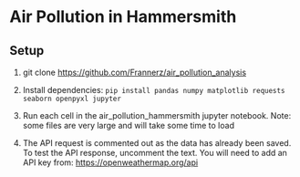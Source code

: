 # Air Pollution in Hammersmith

## Setup
1. git clone https://github.com/Frannerz/air_pollution_analysis

2. Install dependencies:
```pip install pandas numpy matplotlib requests seaborn openpyxl jupyter```

3. Run each cell in the air_pollution_hammersmith jupyter notebook. Note: some files are very large and will take some time to load

4. The API request is commented out as the data has already been saved. To test the API response, uncomment the text. You will need to add an API key from: https://openweathermap.org/api 
